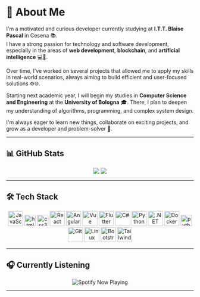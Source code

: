 # 💫 About Me

I'm a motivated and curious developer currently studying at **I.T.T. Blaise Pascal** in Cesena 📚.  
I have a strong passion for technology and software development, especially in the areas of **web development**, **blockchain**, and **artificial intelligence** 💻🧠.

Over time, I’ve worked on several projects that allowed me to apply my skills in real-world scenarios, always aiming to build efficient and user-focused solutions ⚙️🌐.

Starting next academic year, I will begin my studies in **Computer Science and Engineering** at the **University of Bologna** 🎓. There, I plan to deepen my understanding of algorithms, programming, and complex system design.

I'm always eager to learn new things, collaborate on exciting projects, and grow as a developer and problem-solver 🚀.

---

## 📊 GitHub Stats

<div align="center">
  <img src="https://github-readme-stats.vercel.app/api?username=XxGaGxX&theme=aura&hide_border=false&include_all_commits=false&count_private=false" />
   <img src="https://github-readme-stats.vercel.app/api/top-langs/?username=XxGaGxX&theme=aura&hide_border=false&layout=compact" />
</div>

---

## 🛠️ Tech Stack

<div align="center">
  <img src="https://cdn.jsdelivr.net/gh/devicons/devicon/icons/javascript/javascript-original.svg" height="40" alt="JavaScript" />
  <img src="https://cdn.jsdelivr.net/gh/devicons/devicon/icons/html5/html5-original.svg" height="30" alt="html5 logo"  />
  <img src="https://cdn.jsdelivr.net/gh/devicons/devicon/icons/css3/css3-original.svg" height="30" alt="css3 logo"  />
  <img src="https://cdn.jsdelivr.net/gh/devicons/devicon/icons/react/react-original.svg" height="40" alt="React" />
  <img src="https://cdn.jsdelivr.net/gh/devicons/devicon/icons/angularjs/angularjs-original.svg" height="40" alt="Angular" />
  <img src="https://cdn.jsdelivr.net/gh/devicons/devicon/icons/vuejs/vuejs-original.svg" height="40" alt="Vue" />
  <img src="https://cdn.jsdelivr.net/gh/devicons/devicon/icons/flutter/flutter-original.svg" height="40" alt="Flutter" />
  <img src="https://cdn.jsdelivr.net/gh/devicons/devicon/icons/csharp/csharp-original.svg" height="40" alt="C#" />
  <img src="https://cdn.jsdelivr.net/gh/devicons/devicon/icons/python/python-original.svg" height="40" alt="Python" />
  <img src="https://cdn.jsdelivr.net/gh/devicons/devicon/icons/dotnetcore/dotnetcore-original.svg" height="40" alt=".NET Core" />
  <img src="https://cdn.jsdelivr.net/gh/devicons/devicon/icons/docker/docker-original.svg" height="40" alt="Docker" />
  <img src="https://cdn.jsdelivr.net/gh/devicons/devicon/icons/python/python-original.svg" height="30" alt="python logo"  />
  <img src="https://cdn.jsdelivr.net/gh/devicons/devicon/icons/git/git-original.svg" height="40" alt="Git" />
  <img src="https://cdn.jsdelivr.net/gh/devicons/devicon/icons/linux/linux-original.svg" height="40" alt="Linux" />
  <img src="https://cdn.jsdelivr.net/gh/devicons/devicon/icons/bootstrap/bootstrap-original.svg" height="40" alt="Bootstrap" />
  <img src="https://cdn.jsdelivr.net/gh/devicons/devicon/icons/tailwindcss/tailwindcss-original-wordmark.svg" height="40" alt="TailwindCSS" />
</div>

---

## 🎧 Currently Listening

<div align="center">
  <img src="https://spotify-recently-played-readme.vercel.app/api?user=pcqapt30xpqoq039vmpn5tbj1" alt="Spotify Now Playing" />
</div>

---


